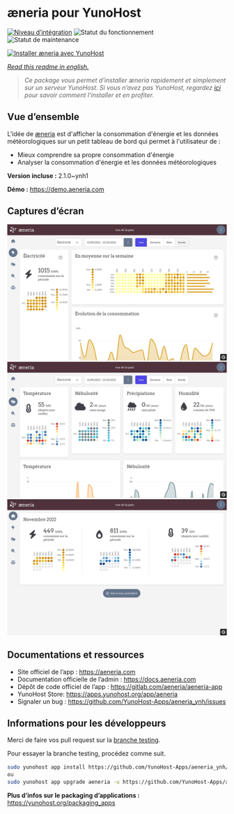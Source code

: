 <!--
N.B.: This README was automatically generated by https://github.com/YunoHost/apps/tree/master/tools/README-generator
It shall NOT be edited by hand.
-->

# æneria pour YunoHost

[![Niveau d’intégration](https://dash.yunohost.org/integration/aeneria.svg)](https://dash.yunohost.org/appci/app/aeneria) ![Statut du fonctionnement](https://ci-apps.yunohost.org/ci/badges/aeneria.status.svg) ![Statut de maintenance](https://ci-apps.yunohost.org/ci/badges/aeneria.maintain.svg)

[![Installer æneria avec YunoHost](https://install-app.yunohost.org/install-with-yunohost.svg)](https://install-app.yunohost.org/?app=aeneria)

*[Read this readme in english.](./README.md)*

> *Ce package vous permet d’installer æneria rapidement et simplement sur un serveur YunoHost.
Si vous n’avez pas YunoHost, regardez [ici](https://yunohost.org/#/install) pour savoir comment l’installer et en profiter.*

## Vue d’ensemble

L'idée de [æneria](https://aeneria.com) est d'afficher la consommation d'énergie et les données météorologiques sur un petit tableau de bord qui permet à l'utilisateur de :

  * Mieux comprendre sa propre consommation d'énergie
  * Analyser la consommation d'énergie et les données météorologiques

**Version incluse :** 2.1.0~ynh1

**Démo :** https://demo.aeneria.com

## Captures d’écran

![Capture d’écran de æneria](./doc/screenshots/preview-2.png)
![Capture d’écran de æneria](./doc/screenshots/preview-3.png)
![Capture d’écran de æneria](./doc/screenshots/preview-1.png)

## Documentations et ressources

* Site officiel de l’app : <https://aeneria.com>
* Documentation officielle de l’admin : <https://docs.aeneria.com>
* Dépôt de code officiel de l’app : <https://gitlab.com/aeneria/aeneria-app>
* YunoHost Store: <https://apps.yunohost.org/app/aeneria>
* Signaler un bug : <https://github.com/YunoHost-Apps/aeneria_ynh/issues>

## Informations pour les développeurs

Merci de faire vos pull request sur la [branche testing](https://github.com/YunoHost-Apps/aeneria_ynh/tree/testing).

Pour essayer la branche testing, procédez comme suit.

``` bash
sudo yunohost app install https://github.com/YunoHost-Apps/aeneria_ynh/tree/testing --debug
ou
sudo yunohost app upgrade aeneria -u https://github.com/YunoHost-Apps/aeneria_ynh/tree/testing --debug
```

**Plus d’infos sur le packaging d’applications :** <https://yunohost.org/packaging_apps>
